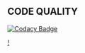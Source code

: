 ## CODE QUALITY

[![Codacy Badge](https://app.codacy.com/project/badge/Grade/f6c26bfd0914498ebefb367ee58a0813)](https://www.codacy.com/gh/Tamilmaran85/M1_Game_Tic_Tac_Toe/dashboard?utm_source=github.com&amp;utm_medium=referral&amp;utm_content=Tamilmaran85/M1_Game_Tic_Tac_Toe&amp;utm_campaign=Badge_Grade)

[!](https://api.codiga.io/project/29951/score/svg)
